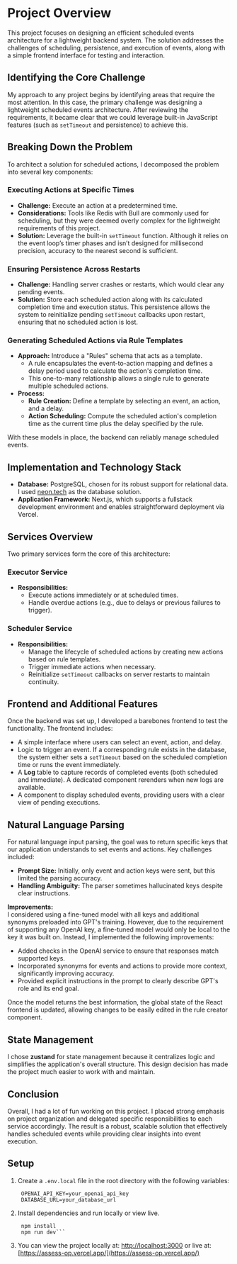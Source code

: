 # Project Overview

This project focuses on designing an efficient scheduled events architecture for a lightweight backend system. The solution addresses the challenges of scheduling, persistence, and execution of events, along with a simple frontend interface for testing and interaction.

## Identifying the Core Challenge

My approach to any project begins by identifying areas that require the most attention. In this case, the primary challenge was designing a lightweight scheduled events architecture. After reviewing the requirements, it became clear that we could leverage built-in JavaScript features (such as `setTimeout` and persistence) to achieve this.

## Breaking Down the Problem

To architect a solution for scheduled actions, I decomposed the problem into several key components:

### Executing Actions at Specific Times

- **Challenge:** Execute an action at a predetermined time.
- **Considerations:** Tools like Redis with Bull are commonly used for scheduling, but they were deemed overly complex for the lightweight requirements of this project.
- **Solution:** Leverage the built-in `setTimeout` function. Although it relies on the event loop’s timer phases and isn’t designed for millisecond precision, accuracy to the nearest second is sufficient.

### Ensuring Persistence Across Restarts

- **Challenge:** Handling server crashes or restarts, which would clear any pending events.
- **Solution:** Store each scheduled action along with its calculated completion time and execution status. This persistence allows the system to reinitialize pending `setTimeout` callbacks upon restart, ensuring that no scheduled action is lost.

### Generating Scheduled Actions via Rule Templates

- **Approach:** Introduce a "Rules" schema that acts as a template.
    - A rule encapsulates the event-to-action mapping and defines a delay period used to calculate the action's completion time.
    - This one-to-many relationship allows a single rule to generate multiple scheduled actions.
- **Process:**
    - **Rule Creation:** Define a template by selecting an event, an action, and a delay.
    - **Action Scheduling:** Compute the scheduled action's completion time as the current time plus the delay specified by the rule.

With these models in place, the backend can reliably manage scheduled events.

## Implementation and Technology Stack

- **Database:** PostgreSQL, chosen for its robust support for relational data. I used [neon.tech](https://neon.tech) as the database solution.
- **Application Framework:** Next.js, which supports a fullstack development environment and enables straightforward deployment via Vercel.

## Services Overview

Two primary services form the core of this architecture:

### Executor Service

- **Responsibilities:**
    - Execute actions immediately or at scheduled times.
    - Handle overdue actions (e.g., due to delays or previous failures to trigger).

### Scheduler Service

- **Responsibilities:**
    - Manage the lifecycle of scheduled actions by creating new actions based on rule templates.
    - Trigger immediate actions when necessary.
    - Reinitialize `setTimeout` callbacks on server restarts to maintain continuity.

## Frontend and Additional Features

Once the backend was set up, I developed a barebones frontend to test the functionality. The frontend includes:

- A simple interface where users can select an event, action, and delay.
- Logic to trigger an event. If a corresponding rule exists in the database, the system either sets a `setTimeout` based on the scheduled completion time or runs the event immediately.
- A **Log** table to capture records of completed events (both scheduled and immediate). A dedicated component rerenders when new logs are available.
- A component to display scheduled events, providing users with a clear view of pending executions.

## Natural Language Parsing

For natural language input parsing, the goal was to return specific keys that our application understands to set events and actions. Key challenges included:

- **Prompt Size:** Initially, only event and action keys were sent, but this limited the parsing accuracy.
- **Handling Ambiguity:** The parser sometimes hallucinated keys despite clear instructions.

**Improvements:**  
I considered using a fine-tuned model with all keys and additional synonyms preloaded into GPT's training. However, due to the requirement of supporting any OpenAI key, a fine-tuned model would only be local to the key it was built on. Instead, I implemented the following improvements:

- Added checks in the OpenAI service to ensure that responses match supported keys.
- Incorporated synonyms for events and actions to provide more context, significantly improving accuracy.
- Provided explicit instructions in the prompt to clearly describe GPT's role and its end goal.

Once the model returns the best information, the global state of the React frontend is updated, allowing changes to be easily edited in the rule creator component.

## State Management

I chose **zustand** for state management because it centralizes logic and simplifies the application's overall structure. This design decision has made the project much easier to work with and maintain.

## Conclusion

Overall, I had a lot of fun working on this project. I placed strong emphasis on project organization and delegated specific responsibilities to each service accordingly. The result is a robust, scalable solution that effectively handles scheduled events while providing clear insights into event execution.

## Setup

1. Create a `.env.local` file in the root directory with the following variables:

   ```env
    OPENAI_API_KEY=your_openai_api_key
    DATABASE_URL=your_database_url
    ```
2. Install dependencies and run locally or view live.

   ```aiignore
    npm install
    npm run dev```

3. You can view the project locally at: [http://localhost:3000](http://localhost:3000) or live at: [https://assess-op.vercel.app/](https://assess-op.vercel.app/)


